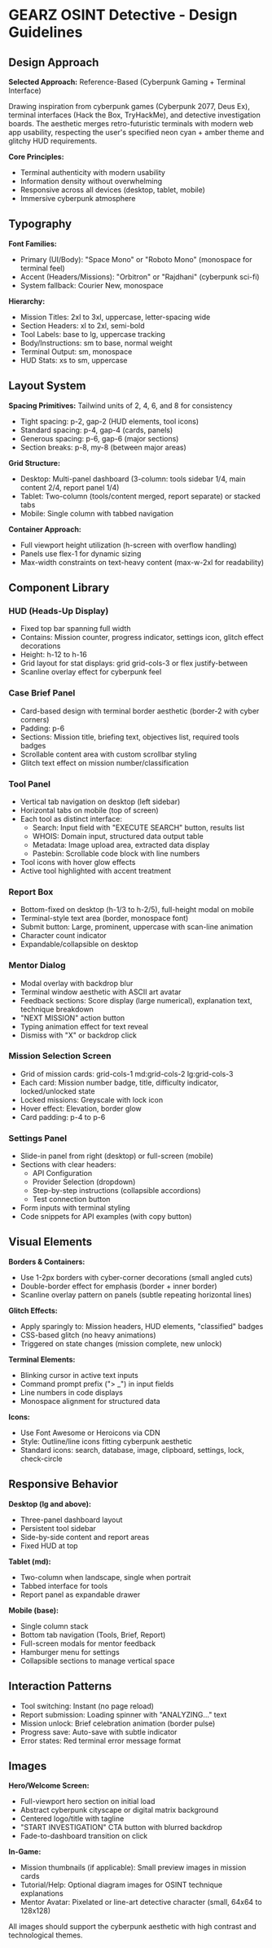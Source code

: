 # GEARZ OSINT Detective - Design Guidelines

## Design Approach

**Selected Approach:** Reference-Based (Cyberpunk Gaming + Terminal Interface)

Drawing inspiration from cyberpunk games (Cyberpunk 2077, Deus Ex), terminal interfaces (Hack the Box, TryHackMe), and detective investigation boards. The aesthetic merges retro-futuristic terminals with modern web app usability, respecting the user's specified neon cyan + amber theme and glitchy HUD requirements.

**Core Principles:**
- Terminal authenticity with modern usability
- Information density without overwhelming
- Responsive across all devices (desktop, tablet, mobile)
- Immersive cyberpunk atmosphere

## Typography

**Font Families:**
- Primary (UI/Body): "Space Mono" or "Roboto Mono" (monospace for terminal feel)
- Accent (Headers/Missions): "Orbitron" or "Rajdhani" (cyberpunk sci-fi)
- System fallback: Courier New, monospace

**Hierarchy:**
- Mission Titles: 2xl to 3xl, uppercase, letter-spacing wide
- Section Headers: xl to 2xl, semi-bold
- Tool Labels: base to lg, uppercase tracking
- Body/Instructions: sm to base, normal weight
- Terminal Output: sm, monospace
- HUD Stats: xs to sm, uppercase

## Layout System

**Spacing Primitives:** Tailwind units of 2, 4, 6, and 8 for consistency
- Tight spacing: p-2, gap-2 (HUD elements, tool icons)
- Standard spacing: p-4, gap-4 (cards, panels)
- Generous spacing: p-6, gap-6 (major sections)
- Section breaks: p-8, my-8 (between major areas)

**Grid Structure:**
- Desktop: Multi-panel dashboard (3-column: tools sidebar 1/4, main content 2/4, report panel 1/4)
- Tablet: Two-column (tools/content merged, report separate) or stacked tabs
- Mobile: Single column with tabbed navigation

**Container Approach:**
- Full viewport height utilization (h-screen with overflow handling)
- Panels use flex-1 for dynamic sizing
- Max-width constraints on text-heavy content (max-w-2xl for readability)

## Component Library

### HUD (Heads-Up Display)
- Fixed top bar spanning full width
- Contains: Mission counter, progress indicator, settings icon, glitch effect decorations
- Height: h-12 to h-16
- Grid layout for stat displays: grid grid-cols-3 or flex justify-between
- Scanline overlay effect for cyberpunk feel

### Case Brief Panel
- Card-based design with terminal border aesthetic (border-2 with cyber corners)
- Padding: p-6
- Sections: Mission title, briefing text, objectives list, required tools badges
- Scrollable content area with custom scrollbar styling
- Glitch text effect on mission number/classification

### Tool Panel
- Vertical tab navigation on desktop (left sidebar)
- Horizontal tabs on mobile (top of screen)
- Each tool as distinct interface:
  - Search: Input field with "EXECUTE SEARCH" button, results list
  - WHOIS: Domain input, structured data output table
  - Metadata: Image upload area, extracted data display
  - Pastebin: Scrollable code block with line numbers
- Tool icons with hover glow effects
- Active tool highlighted with accent treatment

### Report Box
- Bottom-fixed on desktop (h-1/3 to h-2/5), full-height modal on mobile
- Terminal-style text area (border, monospace font)
- Submit button: Large, prominent, uppercase with scan-line animation
- Character count indicator
- Expandable/collapsible on desktop

### Mentor Dialog
- Modal overlay with backdrop blur
- Terminal window aesthetic with ASCII art avatar
- Feedback sections: Score display (large numerical), explanation text, technique breakdown
- "NEXT MISSION" action button
- Typing animation effect for text reveal
- Dismiss with "X" or backdrop click

### Mission Selection Screen
- Grid of mission cards: grid-cols-1 md:grid-cols-2 lg:grid-cols-3
- Each card: Mission number badge, title, difficulty indicator, locked/unlocked state
- Locked missions: Greyscale with lock icon
- Hover effect: Elevation, border glow
- Card padding: p-4 to p-6

### Settings Panel
- Slide-in panel from right (desktop) or full-screen (mobile)
- Sections with clear headers:
  - API Configuration
  - Provider Selection (dropdown)
  - Step-by-step instructions (collapsible accordions)
  - Test connection button
- Form inputs with terminal styling
- Code snippets for API examples (with copy button)

## Visual Elements

**Borders & Containers:**
- Use 1-2px borders with cyber-corner decorations (small angled cuts)
- Double-border effect for emphasis (border + inner border)
- Scanline overlay pattern on panels (subtle repeating horizontal lines)

**Glitch Effects:**
- Apply sparingly to: Mission headers, HUD elements, "classified" badges
- CSS-based glitch (no heavy animations)
- Triggered on state changes (mission complete, new unlock)

**Terminal Elements:**
- Blinking cursor in active text inputs
- Command prompt prefix ("> _") in input fields
- Line numbers in code displays
- Monospace alignment for structured data

**Icons:**
- Use Font Awesome or Heroicons via CDN
- Style: Outline/line icons fitting cyberpunk aesthetic
- Standard icons: search, database, image, clipboard, settings, lock, check-circle

## Responsive Behavior

**Desktop (lg and above):**
- Three-panel dashboard layout
- Persistent tool sidebar
- Side-by-side content and report areas
- Fixed HUD at top

**Tablet (md):**
- Two-column when landscape, single when portrait
- Tabbed interface for tools
- Report panel as expandable drawer

**Mobile (base):**
- Single column stack
- Bottom tab navigation (Tools, Brief, Report)
- Full-screen modals for mentor feedback
- Hamburger menu for settings
- Collapsible sections to manage vertical space

## Interaction Patterns

- Tool switching: Instant (no page reload)
- Report submission: Loading spinner with "ANALYZING..." text
- Mission unlock: Brief celebration animation (border pulse)
- Progress save: Auto-save with subtle indicator
- Error states: Red terminal error message format

## Images

**Hero/Welcome Screen:**
- Full-viewport hero section on initial load
- Abstract cyberpunk cityscape or digital matrix background
- Centered logo/title with tagline
- "START INVESTIGATION" CTA button with blurred backdrop
- Fade-to-dashboard transition on click

**In-Game:**
- Mission thumbnails (if applicable): Small preview images in mission cards
- Tutorial/Help: Optional diagram images for OSINT technique explanations
- Mentor Avatar: Pixelated or line-art detective character (small, 64x64 to 128x128)

All images should support the cyberpunk aesthetic with high contrast and technological themes.